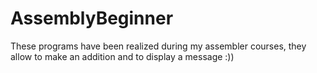 # AssemblyBeginner

These programs have been realized during my assembler courses, they allow to make an addition and to display a message :))
